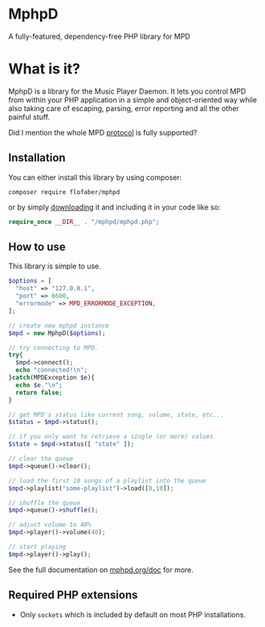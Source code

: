 # MphpD
A fully-featured, dependency-free PHP library for MPD

# What is it?
MphpD is a library for the Music Player Daemon. It lets you control MPD from within your PHP application in a simple and object-oriented way while also taking care of escaping, parsing, error reporting and all the other painful stuff.

Did I mention the whole MPD [protocol](https://mpd.readthedocs.io/en/latest/protocol.html) is fully supported?

## Installation
You can either install this library by using composer:
```
composer require flofaber/mphpd
```
or by simply [downloading](https://github.com/FloFaber/mphpd/releases) it and including it in your code like so:
```PHP
require_once __DIR__ . "/mphpd/mphpd.php";
```

## How to use

This library is simple to use.

```PHP
$options = [
  "host" => "127.0.0.1",
  "port" => 6600,
  "errormode" => MPD_ERRORMODE_EXCEPTION,
];

// create new mphpd instance
$mpd = new MphpD($options);

// try connecting to MPD.
try{
  $mpd->connect();
  echo "connected!\n";
}catch(MPDException $e){
  echo $e."\n";
  return false;
}

// get MPD's status like current song, volume, state, etc...
$status = $mpd->status();

// if you only want to retrieve a single (or more) values
$state = $mpd->status([ "state" ]);

// clear the queue
$mpd->queue()->clear();

// load the first 10 songs of a playlist into the queue
$mpd->playlist("some-playlist")->load([0,10]);

// shuffle the queue
$mpd->queue()->shuffle();

// adjust volume to 40%
$mpd->player()->volume(40);

// start playing
$mpd->player()->play();
```

See the full documentation on [mphpd.org/doc](https://mphpd.org/doc) for more.


## Required PHP extensions
* Only `sockets` which is included by default on most PHP installations.
